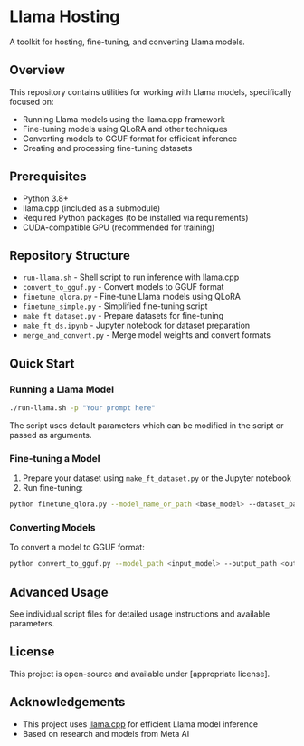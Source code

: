 # Llama Hosting

A toolkit for hosting, fine-tuning, and converting Llama models.

## Overview

This repository contains utilities for working with Llama models, specifically focused on:
- Running Llama models using the llama.cpp framework
- Fine-tuning models using QLoRA and other techniques
- Converting models to GGUF format for efficient inference
- Creating and processing fine-tuning datasets

## Prerequisites

- Python 3.8+
- llama.cpp (included as a submodule)
- Required Python packages (to be installed via requirements)
- CUDA-compatible GPU (recommended for training)

## Repository Structure

- `run-llama.sh` - Shell script to run inference with llama.cpp
- `convert_to_gguf.py` - Convert models to GGUF format
- `finetune_qlora.py` - Fine-tune Llama models using QLoRA
- `finetune_simple.py` - Simplified fine-tuning script
- `make_ft_dataset.py` - Prepare datasets for fine-tuning
- `make_ft_ds.ipynb` - Jupyter notebook for dataset preparation
- `merge_and_convert.py` - Merge model weights and convert formats

## Quick Start

### Running a Llama Model

```bash
./run-llama.sh -p "Your prompt here"
```

The script uses default parameters which can be modified in the script or passed as arguments.

### Fine-tuning a Model

1. Prepare your dataset using `make_ft_dataset.py` or the Jupyter notebook
2. Run fine-tuning:

```bash
python finetune_qlora.py --model_name_or_path <base_model> --dataset_path <your_dataset> --output_dir <output_directory>
```

### Converting Models

To convert a model to GGUF format:

```bash
python convert_to_gguf.py --model_path <input_model> --output_path <output_directory>
```

## Advanced Usage

See individual script files for detailed usage instructions and available parameters.

## License

This project is open-source and available under [appropriate license].

## Acknowledgements

- This project uses [llama.cpp](https://github.com/ggerganov/llama.cpp) for efficient Llama model inference
- Based on research and models from Meta AI
